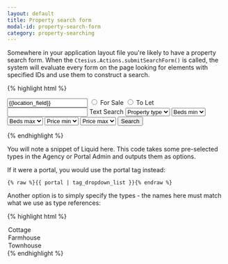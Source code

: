 ```yaml
---
layout: default
title: Property search form
modal-id: property-search-form
category: property-searching
---
```

Somewhere in your application layout file you're likely to have a property search form. When the ``Ctesius.Actions.submitSearchForm()`` is called, the system will evaluate every form on the page looking for elements with specified IDs and use them to construct a search.

{% highlight html %}
<form action='/search' id='search' method='get' />
 <input type='hidden' id ='place_id' name='place_id' value='{{place_id}}' />
 <input placeholder='Town or Postcode' type="text" id='location' name="location" value="{{location_field}}"/>
 <input type="radio" name="channel" value="sales" id="buy"> <label>For Sale</label>
 <input type="radio" name="channel" value="lettings" id="let"> <label>To Let</label>
 <input type="text" name="text_search" value="" id="text_search"> <label>Text Search</label>
 <select id="type" name='type'>
  <option value="" title="Property type">Property type</option>
  {% raw %}{{ agency | tag_dropdown_list }}{% endraw %}
 </select>
 <select id="min_beds" name='min_beds'>
  <option value="" title="Min beds">Beds min</option>
  <option value="1" title="1 Bed">1 bed</option>
  <option value="2" title="2 Beds">2 beds</option>
 </select>
 <select id="max_beds" name='max_beds'>
  <option value="" title="Max beds">Beds max</option>
  <option value="1" title="1 Bed">1 bed</option>
  <option value="2" title="2 Beds">2 beds</option>
 </select>
 <select id="min_price" name='min_price'>
  <option value="" title="Min price">Price min</option>
 </select>
 <select id="max_price" name='max_price'>
  <option value="" title="Max price">Price max</option>
 </select>
 <button onclick="Ctesius.Actions.submitSearchForm(); return false;" type="submit">Search</button>
</form>
{% endhighlight %}

You will note a snippet of Liquid here. This code takes some pre-selected types in the Agency or Portal Admin and outputs them as options.

If it were a portal, you would use the portal tag instead:

``{% raw %}{{ portal | tag_dropdown_list }}{% endraw %}``

Another option is to simply specify the types - the names here must match what we use as type references:

{% highlight html %}
<option value="cottage" title="cottage">Cottage</option>
<option value="farmhouse" title="farmhouse">Farmhouse</option>
<option value="townhouse" title="townhouse">Townhouse</option>
{% endhighlight %}
